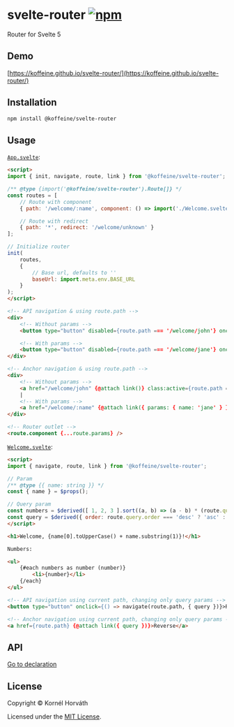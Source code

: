 <h1>
    svelte-router
    <a href="https://www.npmjs.com/package/@koffeine/svelte-router"><img alt="npm" src="https://img.shields.io/npm/v/@koffeine/svelte-router"></a>
</h1>

Router for Svelte 5

## Demo

[https://koffeine.github.io/svelte-router/](https://koffeine.github.io/svelte-router/)

## Installation

```sh
npm install @koffeine/svelte-router
```

## Usage

[`App.svelte`](https://github.com/koffeine/svelte-router/blob/master/demo/App.svelte):

```html
<script>
import { init, navigate, route, link } from '@koffeine/svelte-router';

/** @type {import('@koffeine/svelte-router').Route[]} */
const routes = [
    // Route with component
    { path: '/welcome/:name', component: () => import('./Welcome.svelte') },

    // Route with redirect
    { path: '*', redirect: '/welcome/unknown' }
];

// Initialize router
init(
    routes,
    {
        // Base url, defaults to ''
        baseUrl: import.meta.env.BASE_URL
    }
);
</script>

<!-- API navigation & using route.path -->
<div>
    <!-- Without params -->
    <button type="button" disabled={route.path === '/welcome/john'} onclick={() => navigate('/welcome/john')}>Welcome John</button>

    <!-- With params -->
    <button type="button" disabled={route.path === '/welcome/jane'} onclick={() => navigate('/welcome/:name', { params: { name: 'jane' } })}>Welcome Jane</button>
</div>

<!-- Anchor navigation & using route.path -->
<div>
    <!-- Without params -->
    <a href="/welcome/john" {@attach link()} class:active={route.path === '/welcome/john'}>Welcome John</a>
    |
    <!-- With params -->
    <a href="/welcome/:name" {@attach link({ params: { name: 'jane' } })} class:active={route.path === '/welcome/jane'}>Welcome Jane</a>
</div>

<!-- Router outlet -->
<route.component {...route.params} />
```

[`Welcome.svelte`](https://github.com/koffeine/svelte-router/blob/master/demo/Welcome.svelte):

```html
<script>
import { navigate, route, link } from '@koffeine/svelte-router';

// Param
/** @type {{ name: string }} */
const { name } = $props();

// Query param
const numbers = $derived([ 1, 2, 3 ].sort((a, b) => (a - b) * (route.query.order === 'desc' ? -1 : 1)));
const query = $derived({ order: route.query.order === 'desc' ? 'asc' : 'desc' });
</script>

<h1>Welcome, {name[0].toUpperCase() + name.substring(1)}!</h1>

Numbers:

<ul>
    {#each numbers as number (number)}
        <li>{number}</li>
    {/each}
</ul>

<!-- API navigation using current path, changing only query params -->
<button type="button" onclick={() => navigate(route.path, { query })}>Reverse</button>

<!-- Anchor navigation using current path, changing only query params -->
<a href={route.path} {@attach link({ query })}>Reverse</a>
```

## API

[Go to declaration](https://github.com/koffeine/svelte-router/blob/master/src/index.d.ts)

## License

Copyright © Kornél Horváth

Licensed under the [MIT License](https://raw.githubusercontent.com/koffeine/svelte-router/refs/heads/master/LICENSE).
